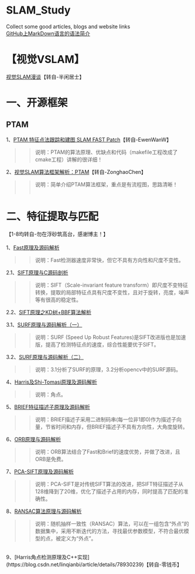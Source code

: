 # SLAM_Study
Collect some good articles, blogs and website links <br>
[GitHub上MarkDown语言的语法简介](https://blog.csdn.net/wqvbjhc/article/details/27349209)

# 【视觉VSLAM】
[视觉SLAM漫谈](https://www.cnblogs.com/gaoxiang12/p/3695962.html)【转自-半闲居士】

# 一、开源框架
## PTAM
1、[PTAM 特征点法跟踪和建图 SLAM FAST Patch](https://blog.csdn.net/xiaoxiaowenqiang/article/details/80956013)【转自-EwenWanW】
>>说明：PTAM的算法原理、优缺点和代码（makefile工程改成了cmake工程）讲解的很详细！ <br>

2、[视觉SLAM算法框架解析：PTAM](https://www.cnblogs.com/zonghaochen/p/8442699.html)【转自-ZonghaoChen】
>>说明：简单介绍PTAM算法框架，重点是有流程图，思路清晰！ <br><br>
 
# 二、特征提取与匹配
【1-8均转自-勿在浮砂筑高台，感谢博主！】<br><br>
1、[Fast原理及源码解析](https://blog.csdn.net/luoshixian099/article/details/48294967)
>>说明：Fast检测器速度非常快，但它不具有方向性和尺度不变性。<br>

2.1、[SIFT原理与C源码剖析](https://blog.csdn.net/luoshixian099/article/details/47377611)
>>说明：SIFT（Scale-invariant feature transform）即尺度不变特征转换，提取的局部特征点具有尺度不变性，且对于旋转，亮度，噪声等有很高的稳定性。<br>

2.2、[SIFT原理之KD树+BBF算法解析](https://blog.csdn.net/luoshixian099/article/details/47606159)

3.1、[SURF原理与源码解析（一）](https://blog.csdn.net/luoshixian099/article/details/47807103)
>>说明：SURF (Speed Up Robust Features)是SIFT改进版也是加速版，提高了检测特征点的速度，综合性能要优于SIFT。<br>

3.2、[SURF原理与源码解析（二）](https://blog.csdn.net/luoshixian099/article/details/47905681)
>>说明：3.1分析了SURF的原理，3.2分析opencv中的SURF源码。<br>

4、[Harris及Shi-Tomasi原理及源码解析](https://blog.csdn.net/luoshixian099/article/details/48244255)
>>说明：角点。

5、[BRIEF特征描述子原理及源码解析](https://blog.csdn.net/luoshixian099/article/details/48338273)
>>说明：BRIEF描述子采用二进制码串(每一位非1即0)作为描述子向量，节省时间和内存，但BRIEF描述子不具有方向性，大角度旋转。<br>

6、[ORB原理与源码解析](https://blog.csdn.net/luoshixian099/article/details/48523267)
>>说明：ORB算法结合了Fast和Brief的速度优势，并做了改进，且ORB是免费。<br>

7、[PCA-SIFT原理及源码解析](https://blog.csdn.net/luoshixian099/article/details/49174869)
>>说明：PCA-SIFT是对传统SIFT算法的改进，把SIFT特征描述子从128维降到了20维，优化了描述子占用的内存，同时提高了匹配的准确性。<br>

8、[RANSAC算法原理与源码解析](https://blog.csdn.net/luoshixian099/article/details/50217655)
>>说明：随机抽样一致性（RANSAC）算法，可以在一组包含“外点”的数据集中，采用不断迭代的方法，寻找最优参数模型，不符合最优模型的点，被定义为“外点”。<br>

<br>
9、[Harris角点检测原理及C++实现](https://blog.csdn.net/linqianbi/article/details/78930239)【转自-零钱币】
